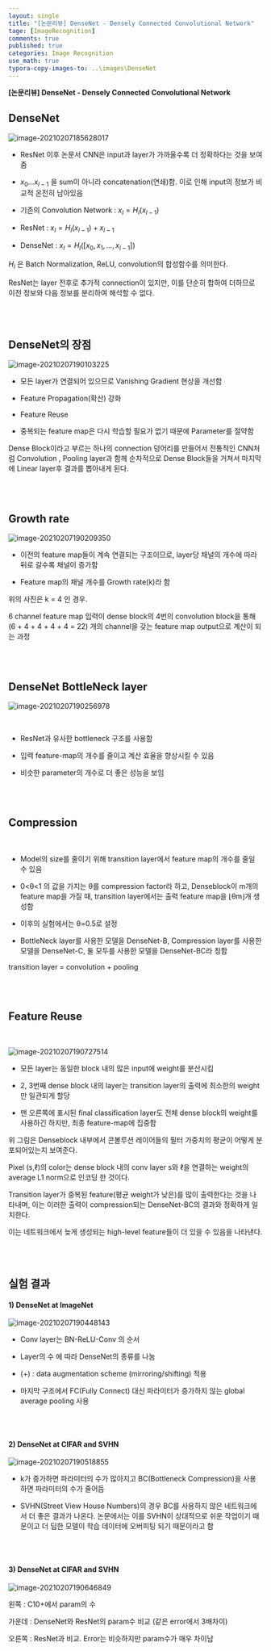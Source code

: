 ```yaml
---
layout: single
title: "[논문리뷰] DenseNet - Densely Connected Convolutional Network"
tage: [ImageRecognition]
comments: true
published: true
categories: Image Recognition
use_math: true
typora-copy-images-to: ..\images\DenseNet
---
```




**[논문리뷰] DenseNet - Densely Connected Convolutional Network**



## **DenseNet**



![image-20210207185628017](/images/DenseNet/image-20210207185628017.png)



- ResNet 이후 논문서 CNN은 input과 layer가 가까울수록 더 정확하다는 것을 보여줌



- $x_0 ... x_{l-1}$ 을 sum이 아니라 concatenation(연쇄)함. 이로 인해 input의 정보가 비교적 온전히 남아있음



- 기존의 Convolution Network :  $x_l = H_l(x_{l-1})$



- ResNet : $x_l = H_l(x_{l-1})+x_{l-1}$



- DenseNet : $x_l = H_l([x_0,x_1,...,x_{l-1}])$ 



$H_l$ 은 Batch Normalization, ReLU, convolution의 합성함수를 의미한다.



ResNet는 layer 전후로 추가적 connection이 있지만, 이를 단순히 합하여 더하므로 이전 정보와 다음 정보를 분리하여 해석할 수 없다.

<br/>

<br/>

## **DenseNet의 장점**



![image-20210207190103225](/images/DenseNet/image-20210207190103225.png)



- 모든 layer가 연결되어 있으므로 Vanishing Gradient 현상을 개선함

  

- Feature Propagation(확산) 강화

  

- Feature Reuse

  

- 중복되는 feature map은 다시 학습할 필요가 없기 때문에 Parameter를 절약함



Dense Block이라고 부르는 하나의 connection 덩어리를 만들어서 전통적인 CNN처럼 Convolution , Pooling layer과 함께 순차적으로 Dense Block들을 거쳐서 마지막에 Linear layer후 결과를 뽑아내게 된다.



<br/>

<br/>

## **Growth rate**



<img src="/images/DenseNet/image-20210207190209350.png" alt="image-20210207190209350"  />

<br/>

- 이전의 feature map들이 계속 연결되는 구조이므로, layer당 채널의 개수에 따라 뒤로 갈수록 채널이 증가함



- Feature map의 채널 개수를 Growth rate(k)라 함 



위의 사진은 k = 4 인 경우.

6 channel feature map 입력이 dense block의 4번의 convolution block을 통해 (6 + 4 + 4 + 4 + 4 = 22) 개의 channel을 갖는 feature map output으로 계산이 되는 과정



<br/>

<br/>

## **DenseNet** **BottleNeck** **layer**



![image-20210207190256978](/images/DenseNet/image-20210207190256978.png)

<br/>

- ResNet과 유사한 bottleneck 구조를 사용함

  

- 입력 feature-map의 개수를 줄이고 계산 효율을 향상시킬 수 있음



- 비슷한 parameter의 개수로 더 좋은 성능을 보임





<br/>

<br/>

## **Compression**

<br/>

- Model의 size를 줄이기 위해 transition layer에서 feature map의 개수를 줄일 수 있음

  

-  0<θ<1 의 값을 가지는 θ를 compression factor라 하고, Denseblock이 m개의 feature map을 가질 때, transition layer에서는 출력 feature map을 ⌊θm⌋개 생성함

  

- 이후의 실험에서는  θ=0.5로 설정

  

- BottleNeck layer를 사용한 모델을 DenseNet-B, Compression layer를 사용한 모델을 DenseNet-C, 둘 모두를 사용한 모델을 DenseNet-BC라 칭함



transition layer = convolution + pooling



<br/>

<br/>

## **Feature Reuse**

<br/>

![image-20210207190727514](/images/DenseNet/image-20210207190727514.png)



- 모든 layer는 동일한 block 내의 많은 input에 weight를 분산시킴

  

- 2, 3번째 dense block 내의 layer는 transition layer의 출력에 최소한의 weight만 일관되게 할당

  

- 맨 오른쪽에 표시된 final classification layer도 전체 dense block의 weight를 사용하긴 하지만, 최종 feature-map에 집중함



위 그림은 Denseblock 내부에서 콘볼루션 레이어들의 필터 가중치의 평균이 어떻게 분포되어있는지 보여준다.



Pixel (s,ℓ)의 color는 dense block 내의 conv layer s와 ℓ을 연결하는 weight의 average L1 norm으로 인코딩 한 것이다.



Transition layer가 중복된 feature(평균 weight가 낮은)를 많이 출력한다는 것을 나타내며, 이는 이러한 출력이 compression되는 DenseNet-BC의 결과와 정확하게 일치한다.



이는 네트워크에서 늦게 생성되는 high-level feature들이 더 있을 수 있음을 나타낸다.



<br/>

<br/>

## 실험 결과





#### **1) DenseNet** **at ImageNet**



![image-20210207190448143](/images/DenseNet/image-20210207190448143.png)



- Conv layer는 BN-ReLU-Conv 의 순서



- Layer의 수 에 따라 DenseNet의 종류를 나눔

  

- (+) : data augmentation scheme (mirroring/shifting) 적용

  

- 마지막 구조에서 FC(Fully Connect) 대신 파라미터가 증가하지 않는 global average pooling 사용

  



<br/>

<br/>

#### 2) **DenseNet** **at** **CIFAR and SVHN**



![image-20210207190518855](/images/DenseNet/image-20210207190518855.png)



- k가 증가하면 파라미터의 수가 많아지고 BC(Bottleneck Compression)을 사용하면 파라미터의 수가 줄어듬

  

- SVHN(Street View House Numbers)의 경우 BC를 사용하지 않은 네트워크에서 더 좋은 결과가 나온다. 논문에서는 이를 SVHN이 상대적으로 쉬운 작업이기 때문이고 더 딥한 모델이 학습 데이터에 오버피팅 되기 때문이라고 함

  

  



<br/>

<br/>

#### **3) DenseNet** **at** **CIFAR and SVHN**



![image-20210207190646849](/images/DenseNet/image-20210207190646849.png)



왼쪽 : C10+에서 param의 수



가운데 : DenseNet와 ResNet의 param수 비교 (같은 error에서 3배차이)



오른쪽 : ResNet과 비교. Error는 비슷하지만 param수가 매우 차이남



